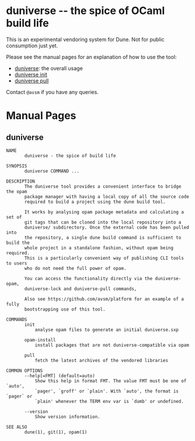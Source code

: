 # duniverse -- the spice of OCaml build life

This is an experimental vendoring system for Dune.  Not for public consumption
just yet.

Please see the manual pages for an explanation of how to use the tool:

- [duniverse](#duniverse): the overall usage
- [duniverse init](#duniverse-init)
- [duniverse pull](#duniverse-pull)

Contact `@avsm` if you have any queries.


# Manual Pages

## duniverse

```
NAME
       duniverse - the spice of build life

SYNOPSIS
       duniverse COMMAND ...

DESCRIPTION
       The duniverse tool provides a convenient interface to bridge the opam
       package manager with having a local copy of all the source code
       required to build a project using the dune build tool.

       It works by analysing opam package metadata and calculating a set of
       git tags that can be cloned into the local repository into a
       duniverse/ subdirectory. Once the external code has been pulled into
       the repository, a single dune build command is sufficient to build the
       whole project in a standalone fashion, without opam being required.
       This is a particularly convenient way of publishing CLI tools to users
       who do not need the full power of opam.

       You can access the functionality directly via the duniverse-opam,
       duniverse-lock and duniverse-pull commands,

       Also see https://github.com/avsm/platform for an example of a fully
       bootstrapping use of this tool.

COMMANDS
       init
           analyse opam files to generate an initial duniverse.sxp

       opam-install
           install packages that are not duniverse-compatible via opam

       pull
           fetch the latest archives of the vendored libraries

COMMON OPTIONS
       --help[=FMT] (default=auto)
           Show this help in format FMT. The value FMT must be one of `auto',
           `pager', `groff' or `plain'. With `auto', the format is `pager` or
           `plain' whenever the TERM env var is `dumb' or undefined.

       --version
           Show version information.

SEE ALSO
       dune(1), git(1), opam(1)


```

